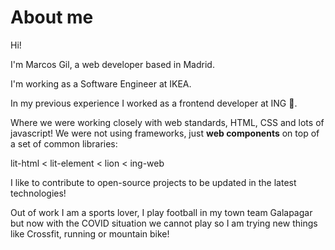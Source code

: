 # About me

Hi!

I'm Marcos Gil, a web developer based in Madrid.

I'm working as a Software Engineer at IKEA.

In my previous experience I worked as a frontend developer at ING  🦁.

Where we were working closely with web standards, HTML, CSS and lots of javascript! We were not using frameworks, just **web components** on top of a set of common libraries:

lit-html < lit-element < lion < ing-web

I like to contribute to open-source projects to be updated in the latest technologies!

Out of work I am a sports lover, I play football in my town team Galapagar but now with the COVID situation we cannot play so I am trying new things like Crossfit, running or mountain bike!
